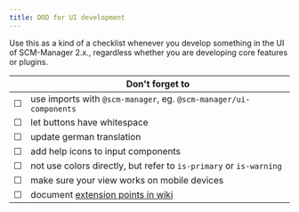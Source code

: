 ```yaml
---
title: DOD for UI development
---
```


Use this as a kind of a checklist whenever you develop something in the UI of SCM-Manager 2.x., regardless whether you are developing core features or plugins.

|   | Don't forget to |
|---|-----------------|
| ☐ | use imports with `@scm-manager`, eg. `@scm-manager/ui-components` |
| ☐ | let buttons have whitespace |
| ☐ | update german translation |
| ☐ | add help icons to input components |
| ☐ | not use colors directly, but refer to `is-primary` or `is-warning` |
| ☐ | make sure your view works on mobile devices |
| ☐ | document [extension points in wiki](docs/en/extension-points.mdoints.md) |

